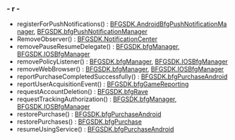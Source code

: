  

### \- r -

  - registerForPushNotifications() : [BFGSDK.AndroidBfgPushNotificationManager](class_b_f_g_s_d_k_1_1_android_bfg_push_notification_manager.html#a7971ec49794bd1e693c54c3c7404d351),
    [BFGSDK.bfgPushNotificationManager](class_b_f_g_s_d_k_1_1bfg_push_notification_manager.html#a1d88170572d53773ea05d5476f3c1eca)
  - RemoveObserver() : [BFGSDK.NotificationCenter](class_b_f_g_s_d_k_1_1_notification_center.html#a1b11ee61b869697bdd2610652d8778cf)
  - removePauseResumeDelegate() : [BFGSDK.bfgManager](class_b_f_g_s_d_k_1_1bfg_manager.html#a14714b6addbbbe8753378e847f9a93c7),
    [BFGSDK.IOSBfgManager](class_b_f_g_s_d_k_1_1_i_o_s_bfg_manager.html#ab9941b0650db514c307ef5eeefb38833)
  - removePolicyListener() : [BFGSDK.bfgManager](class_b_f_g_s_d_k_1_1bfg_manager.html#a79a3c407298bfa2df617ba165e6ad0e9),
    [BFGSDK.IOSBfgManager](class_b_f_g_s_d_k_1_1_i_o_s_bfg_manager.html#a189635b23b2b68eead2b891798b4fb17)
  - removeWebBrowser() : [BFGSDK.bfgManager](class_b_f_g_s_d_k_1_1bfg_manager.html#a8593579cef40c32370063fca0bcdfda7),
    [BFGSDK.IOSBfgManager](class_b_f_g_s_d_k_1_1_i_o_s_bfg_manager.html#a8c48de448e65e7d2cf47a60091f0b430)
  - reportPurchaseCompletedSuccessfully() : [BFGSDK.bfgPurchaseAndroid](class_b_f_g_s_d_k_1_1bfg_purchase_android.html#ac33d3269be631162a2bd5f25f4dbffa9)
  - reportUserAcquisitionEvent() : [BFGSDK.bfgGameReporting](class_b_f_g_s_d_k_1_1bfg_game_reporting.html#acbca40a16ad741ed5c4b60f64f208388)
  - requestAccountDeletion() : [BFGSDK.bfgRave](class_b_f_g_s_d_k_1_1bfg_rave.html#a685fa585555f66599bf2926c77981bf7)
  - requestTrackingAuthorization() : [BFGSDK.bfgManager](class_b_f_g_s_d_k_1_1bfg_manager.html#aec03e56333e6513b3bba18897bae187c),
    [BFGSDK.IOSBfgManager](class_b_f_g_s_d_k_1_1_i_o_s_bfg_manager.html#ab425a990a680047736436321b14868b1)
  - restorePurchase() : [BFGSDK.bfgPurchaseAndroid](class_b_f_g_s_d_k_1_1bfg_purchase_android.html#a3bfa3076513b34622a085a4340e4ae31)
  - restorePurchases() : [BFGSDK.bfgPurchase](class_b_f_g_s_d_k_1_1bfg_purchase.html#abcd179fc0bc00c0a5410aa9594e0c4ea)
  - resumeUsingService() : [BFGSDK.bfgPurchaseAndroid](class_b_f_g_s_d_k_1_1bfg_purchase_android.html#ac7e4ffaaf749ef9e3cb18fc5b36b1149)
